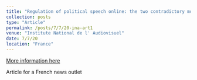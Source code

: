 ```yaml
---
title: "Regulation of political speech online: the two contradictory models of Twitter and Facebook (French)"
collection: posts
type: "Article"
permalink: /posts/7/7/20-ina-art1
venue: "Institute National de l' Audiovisuel"
date: 7/7/20
location: "France"
---
```


[More information here](https://larevuedesmedias.ina.fr/regulation-discours-politique-twitter-facebook-reseaux-sociaux)

Article for a French news outlet
